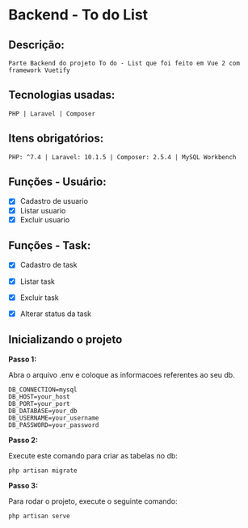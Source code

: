 # Backend - To do List

## Descrição:
```
Parte Backend do projeto To do - List que foi feito em Vue 2 com framework Vuetify
```

## Tecnologias usadas: 
```
PHP | Laravel | Composer 
```

## Itens obrigatórios: 
```
PHP: ^7.4 | Laravel: 10.1.5 | Composer: 2.5.4 | MySQL Workbench
```

## Funções - Usuário:

- [x] Cadastro de usuario
- [x] Listar usuario
- [x] Excluir usuario

## Funções - Task:

- [x] Cadastro de task
- [x] Listar task
- [x] Excluir task
- [x] Alterar status da task


## Inicializando o projeto


**Passo 1:**

Abra o arquivo .env e coloque as informacoes referentes ao seu db.

```
DB_CONNECTION=mysql 
DB_HOST=your_host
DB_PORT=your_port
DB_DATABASE=your_db
DB_USERNAME=your_username
DB_PASSWORD=your_password 
```

**Passo 2:**

Execute este comando para criar as tabelas no db:

```
php artisan migrate
```

**Passo 3:**

Para rodar o projeto, execute o seguinte comando:

```
php artisan serve
```
